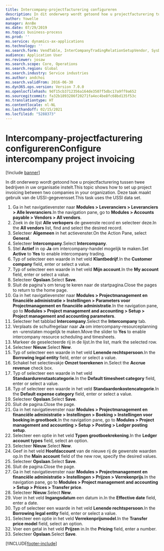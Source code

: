 ```yaml
---
title: Intercompany-projectfacturering configureren
description: In dit onderwerp wordt getoond hoe u projectfacturering tussen twee bedrijven in uw organisatie instelt.
author: Yowelle
manager: AnnBe
ms.date: 07/29/2019
ms.topic: business-process
ms.prod: ''
ms.service: dynamics-ax-applications
ms.technology: ''
ms.search.form: VendTable, InterCompanyTradingRelationSetupVendor, SysDataAreaSelectLookup, ProjParameters, ProjPosting, ProjTransferPrice
audience: Application User
ms.reviewer: josaw
ms.search.scope: Core, Operations
ms.search.region: Global
ms.search.industry: Service industries
ms.author: andchoi
ms.search.validFrom: 2016-06-30
ms.dyn365.ops.version: Version 7.0.0
ms.openlocfilehash: 9df15cb3712356a164de3507f5dbc17a9ff9a652
ms.sourcegitcommit: fa32b1893286f20271fa4ec4be8fc68bd135f53c
ms.translationtype: HT
ms.contentlocale: nl-NL
ms.lasthandoff: 02/15/2021
ms.locfileid: "5288373"
---
```

# <a name="configure-intercompany-project-invoicing"></a><span data-ttu-id="e9d0a-103">Intercompany-projectfacturering configureren</span><span class="sxs-lookup"><span data-stu-id="e9d0a-103">Configure intercompany project invoicing</span></span>

[!include [banner](../../includes/banner.md)]

<span data-ttu-id="e9d0a-104">In dit onderwerp wordt getoond hoe u projectfacturering tussen twee bedrijven in uw organisatie instelt.</span><span class="sxs-lookup"><span data-stu-id="e9d0a-104">This topic shows how to set up project invoicing between two companies in your organization.</span></span> <span data-ttu-id="e9d0a-105">Deze taak maakt gebruik van de USSI-gegevensset.</span><span class="sxs-lookup"><span data-stu-id="e9d0a-105">This task uses the USSI data set.</span></span>

1. <span data-ttu-id="e9d0a-106">Ga in het navigatievenster naar **Modules > Leveranciers > Leveranciers > Alle leveranciers**.</span><span class="sxs-lookup"><span data-stu-id="e9d0a-106">In the navigation pane, go to **Modules > Accounts payable > Vendors > All vendors**.</span></span>
2. <span data-ttu-id="e9d0a-107">Zoek in de lijst **Alle verkopers** de gewenste record en selecteer deze.</span><span class="sxs-lookup"><span data-stu-id="e9d0a-107">In the **All vendors** list, find and select the desired record.</span></span>
3. <span data-ttu-id="e9d0a-108">Selecteer **Algemeen** in het actievenster.</span><span class="sxs-lookup"><span data-stu-id="e9d0a-108">On the Action Pane, select **General**.</span></span>
4. <span data-ttu-id="e9d0a-109">Selecteer **Intercompany**.</span><span class="sxs-lookup"><span data-stu-id="e9d0a-109">Select **Intercompany**.</span></span>
5. <span data-ttu-id="e9d0a-110">Stel **Actief** in op **Ja** om intercompany-handel mogelijk te maken.</span><span class="sxs-lookup"><span data-stu-id="e9d0a-110">Set **Active** to **Yes** to enable intercompany trading.</span></span>
6. <span data-ttu-id="e9d0a-111">Typ of selecteer een waarde in het veld **Klantbedrijf**.</span><span class="sxs-lookup"><span data-stu-id="e9d0a-111">In the **Customer company** field, enter or select a value.</span></span>
7. <span data-ttu-id="e9d0a-112">Typ of selecteer een waarde in het veld **Mijn account**.</span><span class="sxs-lookup"><span data-stu-id="e9d0a-112">In the **My account** field, enter or select a value.</span></span>
8. <span data-ttu-id="e9d0a-113">Selecteer **Opslaan**.</span><span class="sxs-lookup"><span data-stu-id="e9d0a-113">Select **Save**.</span></span>
9. <span data-ttu-id="e9d0a-114">Sluit de pagina's om terug te keren naar de startpagina.</span><span class="sxs-lookup"><span data-stu-id="e9d0a-114">Close the pages to return to the home page.</span></span>
10. <span data-ttu-id="e9d0a-115">Ga in het navigatievenster naar **Modules > Projectmanagement en financiële administratie > Instellingen > Parameters voor Projectmanagement en financiële administratie**.</span><span class="sxs-lookup"><span data-stu-id="e9d0a-115">In the navigation pane, go to **Modules > Project management and accounting > Setup > Project management and accounting parameters**.</span></span>
11. <span data-ttu-id="e9d0a-116">Selecteer het tabblad **Intercompany**.</span><span class="sxs-lookup"><span data-stu-id="e9d0a-116">Select the **Intercompany** tab.</span></span>
12. <span data-ttu-id="e9d0a-117">Verplaats de schuifregelaar naar **Ja** om intercompany-resourceplanning en -urenstaten mogelijk te maken.</span><span class="sxs-lookup"><span data-stu-id="e9d0a-117">Move the slider to **Yes** to enable intercompany resource scheduling and timesheets.</span></span>
13. <span data-ttu-id="e9d0a-118">Markeer de geselecteerde rij in de lijst.</span><span class="sxs-lookup"><span data-stu-id="e9d0a-118">In the list, mark the selected row.</span></span>
14. <span data-ttu-id="e9d0a-119">Selecteer **Nieuw**.</span><span class="sxs-lookup"><span data-stu-id="e9d0a-119">Select **New**.</span></span>
15. <span data-ttu-id="e9d0a-120">Typ of selecteer een waarde in het veld **Lenende rechtspersoon**.</span><span class="sxs-lookup"><span data-stu-id="e9d0a-120">In the **Borrowing legal entity** field, enter or select a value.</span></span>
16. <span data-ttu-id="e9d0a-121">Schakel het selectievakje **Omzet toerekenen** in.</span><span class="sxs-lookup"><span data-stu-id="e9d0a-121">Select the **Accrue revenue** check box.</span></span>
17. <span data-ttu-id="e9d0a-122">Typ of selecteer een waarde in het veld **Standaardurenstaatcategorie**.</span><span class="sxs-lookup"><span data-stu-id="e9d0a-122">In the **Default timesheet category** field, enter or select a value.</span></span>
18. <span data-ttu-id="e9d0a-123">Typ of selecteer een waarde in het veld **Standaardonkostencategorie**.</span><span class="sxs-lookup"><span data-stu-id="e9d0a-123">In the **Default expense category** field, enter or select a value.</span></span>
19. <span data-ttu-id="e9d0a-124">Selecteer **Opslaan**.</span><span class="sxs-lookup"><span data-stu-id="e9d0a-124">Select **Save**.</span></span>
20. <span data-ttu-id="e9d0a-125">Sluit de pagina.</span><span class="sxs-lookup"><span data-stu-id="e9d0a-125">Close the page.</span></span>
21. <span data-ttu-id="e9d0a-126">Ga in het navigatievenster naar **Modules > Projectmanagement en financiële administratie > Instellingen > Boeking > Instellingen voor boeking in grootboek**.</span><span class="sxs-lookup"><span data-stu-id="e9d0a-126">In the navigation pane, go to **Modules > Project management and accounting > Setup > Posting > Ledger posting setup**.</span></span>
22. <span data-ttu-id="e9d0a-127">Selecteer een optie in het veld **Typen grootboekrekening**.</span><span class="sxs-lookup"><span data-stu-id="e9d0a-127">In the **Ledger account types** field, select an option.</span></span>
23. <span data-ttu-id="e9d0a-128">Selecteer **Nieuw**.</span><span class="sxs-lookup"><span data-stu-id="e9d0a-128">Select **New**.</span></span>
24. <span data-ttu-id="e9d0a-129">Geef in het veld **Hoofdaccount** van de nieuwe rij de gewenste waarden op.</span><span class="sxs-lookup"><span data-stu-id="e9d0a-129">In the **Main account** field of the new row, specify the desired values.</span></span>
25. <span data-ttu-id="e9d0a-130">Selecteer **Opslaan**.</span><span class="sxs-lookup"><span data-stu-id="e9d0a-130">Select **Save**.</span></span>
26. <span data-ttu-id="e9d0a-131">Sluit de pagina.</span><span class="sxs-lookup"><span data-stu-id="e9d0a-131">Close the page.</span></span>
27. <span data-ttu-id="e9d0a-132">Ga in het navigatievenster naar **Modules > Projectmanagement en financiële administratie > Instellingen > Prijzen > Verrekenprijs**.</span><span class="sxs-lookup"><span data-stu-id="e9d0a-132">In the navigation pane, go to **Modules > Project management and accounting > Setup > Prices > Transfer price**.</span></span>
28. <span data-ttu-id="e9d0a-133">Selecteer **Nieuw**.</span><span class="sxs-lookup"><span data-stu-id="e9d0a-133">Select **New**.</span></span>
29. <span data-ttu-id="e9d0a-134">Voer in het veld **Ingangsdatum** een datum in.</span><span class="sxs-lookup"><span data-stu-id="e9d0a-134">In the **Effective date** field, enter a date.</span></span>
30. <span data-ttu-id="e9d0a-135">Typ of selecteer een waarde in het veld **Lenende rechtspersoon**.</span><span class="sxs-lookup"><span data-stu-id="e9d0a-135">In the **Borrowing legal entity** field, enter or select a value.</span></span>
31. <span data-ttu-id="e9d0a-136">Selecteer een optie in het veld **Verrekenprijsmodel**.</span><span class="sxs-lookup"><span data-stu-id="e9d0a-136">In the **Transfer price model** field, select an option.</span></span>
32. <span data-ttu-id="e9d0a-137">Voer een getal in het veld **Prijzen** in.</span><span class="sxs-lookup"><span data-stu-id="e9d0a-137">In the **Pricing** field, enter a number.</span></span>
33. <span data-ttu-id="e9d0a-138">Selecteer **Opslaan**.</span><span class="sxs-lookup"><span data-stu-id="e9d0a-138">Select **Save**.</span></span>



[!INCLUDE[footer-include](../../includes/footer-banner.md)]